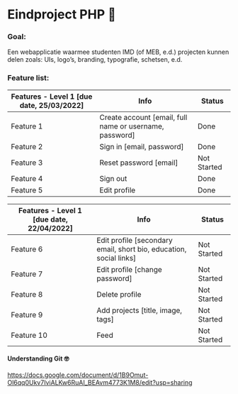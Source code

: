 # Eindproject PHP 👾 
### Goal:
Een webapplicatie waarmee studenten IMD (of MEB, e.d.) projecten kunnen delen zoals: UIs, logo’s, branding, typografie, schetsen, e.d.

### Feature list:
| Features - Level 1 [due date, 25/03/2022] | Info | Status |
| ------------- | ------------- | ------------- |
| Feature 1 | Create account [email, full name or username, password] | Done |
| Feature 2 | Sign in [email, password] | Done |
| Feature 3 | Reset password [email] | Not Started |
| Feature 4 | Sign out | Done |
| Feature 5 | Edit profile | Done |

| Features - Level 1 [due date, 22/04/2022] | Info | Status |
| ------------- | ------------- | ------------- |
| Feature 6 | Edit profile [secondary email, short bio, education, social links] | Not Started |
| Feature 7 | Edit profile [change password] | Not Started |
| Feature 8 | Delete profile | Not Started |
| Feature 9 | Add projects [title, image, tags] | Not Started |
| Feature 10 | Feed | Not Started |

#### Understanding Git 🤓
https://docs.google.com/document/d/1B9Omut-Ol6qq0Ukv7IviALKw6RuAI_BEAvm4773K1M8/edit?usp=sharing
